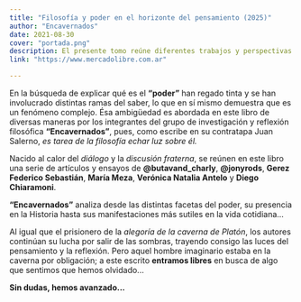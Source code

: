 ```yaml
---
title: "Filosofía y poder en el horizonte del pensamiento (2025)"
author: "Encavernados"
date: 2021-08-30
cover: "portada.png"
description: El presente tomo reúne diferentes trabajos y perspectivas. Las mismas toman como eje el concepto del Poder el cual es pensado desde diferentes campos de analisis."
link: "https://www.mercadolibre.com.ar"

---
```

<div class="prologo">
  <p>
    En la búsqueda de explicar qué es el <strong>“poder”</strong> han regado tinta y se han involucrado distintas ramas del saber, 
    lo que en sí mismo demuestra que es un fenómeno complejo. 
    Ésa ambigüedad es abordada en este libro de diversas maneras por los integrantes del grupo de investigación y reflexión filosófica 
    <strong>“Encavernados”</strong>, pues, como escribe en su contratapa Juan Salerno, 
    <em>es tarea de la filosofía echar luz sobre él.</em>
  </p>

  <p>
    Nacido al calor del <em>diálogo</em> y la <em>discusión fraterna</em>, se reúnen en este libro una serie de artículos y ensayos de 
    <strong>@butavand_charly</strong>, <strong>@jonyrods</strong>, <strong>Gerez Federico Sebastián</strong>, 
    <strong>María Meza</strong>, <strong>Verónica Natalia Antelo</strong> y <strong>Diego Chiaramoni</strong>.
  </p>

  <p>
    <strong>“Encavernados”</strong> analiza desde las distintas facetas del poder, 
    su presencia en la Historia hasta sus manifestaciones más sutiles en la vida cotidiana...
  </p>

  <p>
    Al igual que el prisionero de la <em>alegoría de la caverna de Platón</em>, 
    los autores continúan su lucha por salir de las sombras, trayendo consigo las luces del pensamiento y la reflexión.  
    Pero aquel hombre imaginario estaba en la caverna por obligación; 
    a este escrito <strong>entramos libres</strong> en busca de algo que sentimos que hemos olvidado...
  </p>

  <p>
    <strong>Sin dudas, hemos avanzado...</strong>
  </p>
